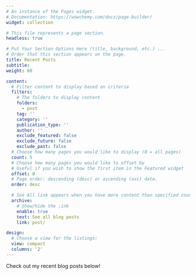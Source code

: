 ```yaml
---
# An instance of the Pages widget.
# Documentation: https://wowchemy.com/docs/page-builder/
widget: collection

# This file represents a page section.
headless: true

# Put Your Section Options Here (title, background, etc.) ...
# Order that this section appears on the page.
title: Recent Posts
subtitle:
weight: 60

content:
  # Filter content to display based on criteria
  filters:
    # The folders to display content
    folders:
      - post
    tag: ''
    category: ''
    publication_type: ''
    author: ''
    exclude_featured: false
    exclude_future: false
    exclude_past: false
  # Choose how many pages you would like to display (0 = all pages)
  count: 5
  # Choose how many pages you would like to offset by
  # Useful if you wish to show the first item in the Featured widget
  offset: 0
  # Page order: descending (desc) or ascending (asc) date.
  order: desc

  # See All link appears when you have more content than specified count number 
  archive:
    # Show/hide the ;ink
    enable: true  
    text: See all blog posts
    link: post/

design:
  # Choose a view for the listings:
  view: compact
  columns: '2'
---
```


Check out my recent blog posts below!
